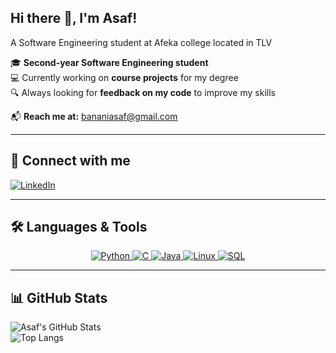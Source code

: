   ## Hi there 👋, I'm Asaf!
A Software Engineering student at Afeka college located in TLV

🎓 **Second-year Software Engineering student**  
💻 Currently working on **course projects** for my degree  
🔍 Always looking for **feedback on my code** to improve my skills  

📬 **Reach me at:** [bananiasaf@gmail.com](mailto:bananiasaf@gmail.com)  

---

## 🔗 Connect with me  
[![LinkedIn](https://img.shields.io/badge/LinkedIn-Profile-blue?logo=linkedin)](https://www.linkedin.com/in/asaf-banani-9387b022a/)

---

## 🛠 Languages & Tools  
<p align="center">
  <a href="https://www.python.org/" target="_blank">
    <img src="https://img.shields.io/badge/Python-3776AB?style=for-the-badge&logo=python&logoColor=white" alt="Python"/>
  </a>
  <a href="https://www.open-std.org/jtc1/sc22/wg14/" target="_blank">
    <img src="https://img.shields.io/badge/C-00599C?style=for-the-badge&logo=c&logoColor=white" alt="C"/>
  </a>
  <a href="https://www.java.com/" target="_blank">
    <img src="https://img.shields.io/badge/Java-007396?style=for-the-badge&logo=java&logoColor=white" alt="Java"/>
  </a>
  <a href="https://www.linux.org/" target="_blank">
    <img src="https://img.shields.io/badge/Linux-FCC624?style=for-the-badge&logo=linux&logoColor=black" alt="Linux"/>
  </a>
  <a href="https://www.mysql.com/" target="_blank">
    <img src="https://img.shields.io/badge/SQL-4479A1?style=for-the-badge&logo=mysql&logoColor=white" alt="SQL"/>
  </a>
</p>

---

## 📊 GitHub Stats  
![Asaf's GitHub Stats](https://github-readme-stats.vercel.app/api?username=asafbanani&show_icons=true&theme=dark)  
![Top Langs](https://github-readme-stats.vercel.app/api/top-langs/?username=asafbanani&layout=compact&theme=dark)  
<!--
**asafbanani/asafbanani** is a ✨ _special_ ✨ repository because its `README.md` (this file) appears on your GitHub profile.

